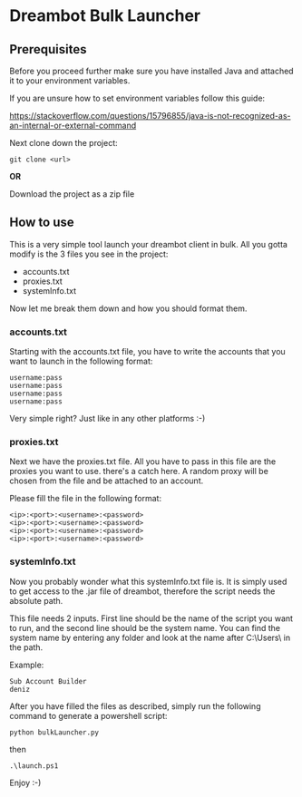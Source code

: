 # Dreambot Bulk Launcher

## Prerequisites

Before you proceed further make sure you have installed Java and attached it to your environment variables.

If you are unsure how to set environment variables follow this guide:

https://stackoverflow.com/questions/15796855/java-is-not-recognized-as-an-internal-or-external-command

Next clone down the project:

`git clone <url>`

**OR**

Download the project as a zip file


## How to use

This is a very simple tool launch your dreambot client in bulk. All you gotta modify is the
3 files you see in the project:

* accounts.txt
* proxies.txt
* systemInfo.txt

Now let me break them down and how you should format them.


### accounts.txt

Starting with the accounts.txt file, you have to write the accounts that you want to launch in the following format:

```
username:pass
username:pass
username:pass
username:pass
```

Very simple right? Just like in any other platforms :-)


### proxies.txt

Next we have the proxies.txt file. All you have to pass in this file are the proxies you want to use.
there's a catch here. A random proxy will be chosen from the file and be attached to an account.

Please fill the file in the following format:

```
<ip>:<port>:<username>:<password>
<ip>:<port>:<username>:<password>
<ip>:<port>:<username>:<password>
<ip>:<port>:<username>:<password>
```

### systemInfo.txt

Now you probably wonder what this systemInfo.txt file is. It is simply used to get access to the .jar file of dreambot, therefore the script needs the absolute path.

This file needs 2 inputs. First line should be the name of the script you want to run, and the second line should be the system name. You can find the system name by entering any folder and look at the name after C:\Users\ in the path.

Example:
```
Sub Account Builder
deniz
```


After you have filled the files as described, simply run the following command to generate a powershell script:

```
python bulkLauncher.py
```

then 

```
.\launch.ps1
```

Enjoy :-)
